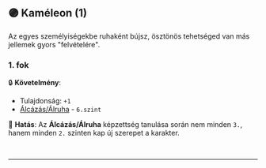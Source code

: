 ## 🟣 Kaméleon (1)

Az egyes személyiségekbe ruhaként bújsz, ösztönös tehetséged van más jellemek gyors "felvételére".

### 1. fok

🔒 **Követelmény**:
- Tulajdonság: `+1`
- [Álcázás/Álruha](../kepzettsegek.szekunder/alcazas_alruha.md) - `6.szint`

🌟 **Hatás**:  Az **Álcázás/Álruha** képzettség tanulása során nem minden `3.`, hanem minden `2.` szinten kap új szerepet a karakter.

<br />

---
